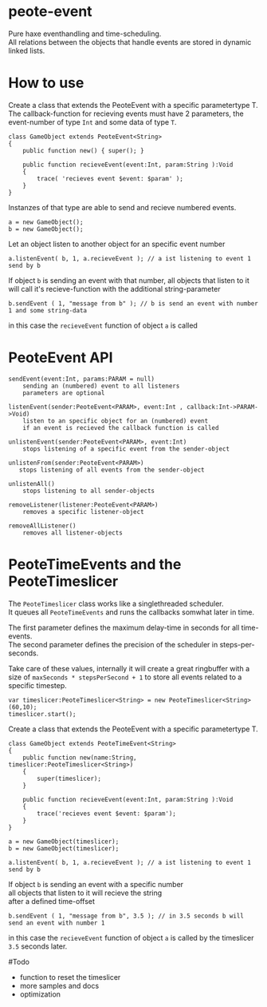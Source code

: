 # peote-event

Pure haxe eventhandling and time-scheduling.  
All relations between the objects that handle events are stored in dynamic linked lists.  

# How to use

Create a class that extends the PeoteEvent<T> with a specific parametertype T.  
The callback-function for recieving events must have 2 parameters, the event-number of type `Int` and some data of type `T`.  
```
class GameObject extends PeoteEvent<String>
{
    public function new() { super(); }

	public function recieveEvent(event:Int, param:String ):Void 
	{
		trace( 'recieves event $event: $param' );
	}
}

```

Instanzes of that type are able to send and recieve numbered events.  
```
a = new GameObject();
b = new GameObject();
```

Let an object listen to another object for an specific event number
```
a.listenEvent( b, 1, a.recieveEvent ); // a ist listening to event 1 send by b
```

If object `b` is sending an event with that number, all objects that listen to it  
will call it's recieve-function with the additional string-parameter  
```
b.sendEvent ( 1, "message from b" ); // b is send an event with number 1 and some string-data
```
in this case the `recieveEvent` function of object `a` is called



# PeoteEvent API
```
sendEvent(event:Int, params:PARAM = null)
    sending an (numbered) event to all listeners
    parameters are optional

listenEvent(sender:PeoteEvent<PARAM>, event:Int , callback:Int->PARAM->Void)
    listen to an specific object for an (numbered) event
    if an event is recieved the callback function is called

unlistenEvent(sender:PeoteEvent<PARAM>, event:Int)
    stops listening of a specific event from the sender-object

unlistenFrom(sender:PeoteEvent<PARAM>)
   stops listening of all events from the sender-object

unlistenAll()
    stops listening to all sender-objects

removeListener(listener:PeoteEvent<PARAM>)
    removes a specific listener-object

removeAllListener()
    removes all listener-objects
```



# PeoteTimeEvents and the PeoteTimeslicer

The `PeoteTimeslicer` class works like a singlethreaded scheduler.  
It queues all `PeoteTimeEvents` and runs the callbacks somwhat later in time.  
  
The first parameter defines the maximum delay-time in seconds for all time-events.  
The second parameter defines the precision of the scheduler in steps-per-seconds.  
  
Take care of these values, internally it will create a great ringbuffer with a  
size of `maxSeconds * stepsPerSecond + 1` to store all events related to a specific timestep.  
```
var timeslicer:PeoteTimeslicer<String> = new PeoteTimeslicer<String>(60,10);
timeslicer.start();
```
  
Create a class that extends the PeoteEvent<T> with a specific parametertype T.  
```
class GameObject extends PeoteTimeEvent<String>
{
	public function new(name:String, timeslicer:PeoteTimeslicer<String>)
	{
		super(timeslicer);
	}

	public function recieveEvent(event:Int, param:String ):Void 
	{
		trace('recieves event $event: $param');
	}
}

a = new GameObject(timeslicer);
b = new GameObject(timeslicer);

a.listenEvent( b, 1, a.recieveEvent ); // a ist listening to event 1 send by b
```


If object `b` is sending an event with a specific number  
all objects that listen to it will recieve the string  
after a defined time-offset  
```
b.sendEvent ( 1, "message from b", 3.5 ); // in 3.5 seconds b will send an event with number 1
```
in this case the `recieveEvent` function of object `a` is called by the timeslicer `3.5` seconds later.  


#Todo

- function to reset the timeslicer
- more samples and docs
- optimization
